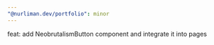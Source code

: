 ```yaml
---
"@nurliman.dev/portfolio": minor
---
```


feat: add NeobrutalismButton component and integrate it into pages
